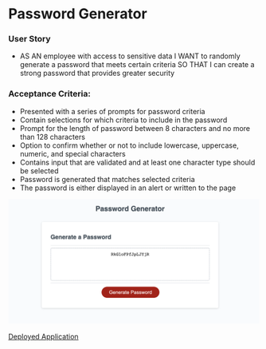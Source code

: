 # Password Generator

### User Story

- AS AN employee with access to sensitive data
  I WANT to randomly generate a password that meets certain criteria
  SO THAT I can create a strong password that provides greater security

### Acceptance Criteria:

- Presented with a series of prompts for password criteria
- Contain selections for which criteria to include in the password
- Prompt for the length of password between 8 characters and no more than 128 characters
- Option to confirm whether or not to include lowercase, uppercase, numeric, and special characters
- Contains input that are validated and at least one character type should be selected
- Password is generated that matches selected criteria
- The password is either displayed in an alert or written to the page

![](./assets/screenshot-password-generator.png)

[Deployed Application](https://stran0430.github.io/password-generator/)
